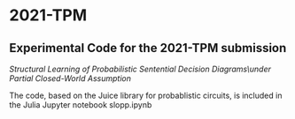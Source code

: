 # 2021-TPM
## Experimental Code for the 2021-TPM submission
*Structural Learning of Probabilistic Sentential Decision Diagrams\\under Partial Closed-World Assumption*

The code, based on the Juice library for probablistic circuits, is included in the Julia Jupyter notebook slopp.ipynb
